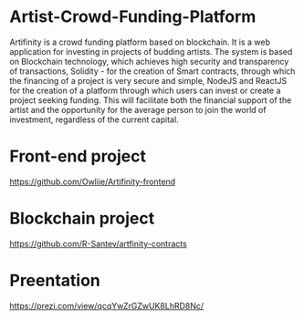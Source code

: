 # Artist-Crowd-Funding-Platform
Artifinity is a crowd funding platform based on blockchain. It is a web application for investing in projects of budding artists. The system is based on Blockchain technology, which achieves high security and transparency of transactions, Solidity - for the creation of Smart contracts, through which the financing of a project is very secure and simple, NodeJS and ReactJS for the creation of a platform through which users can invest or create a project seeking funding. This will facilitate both the financial support of the artist and the opportunity for the average person to join the world of investment, regardless of the current capital. 

# Front-end project
https://github.com/Owliie/Artifinity-frontend

# Blockchain project
https://github.com/R-Santev/artfinity-contracts

# Preentation
https://prezi.com/view/qcqYwZrGZwUK8LhRD8Nc/

